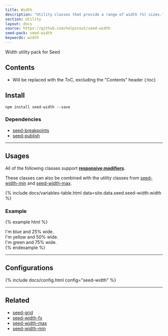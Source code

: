 ```yaml
---
title: Width
description: "Utility classes that provide a range of width (%) sizes."
section: Utility
layout: docs
source: https://github.com/helpscout/seed-width
seed-pack: seed-width
keywords: width
---
```


Width utility pack for Seed

## Contents

* Will be replaced with the ToC, excluding the "Contents" header
{:toc}

## Install

```
npm install seed-width --save
```


### Dependencies

* [seed-breakpoints](/seed/packs/seed-breakpoints)
* [seed-publish](/seed/packs/seed-publish)



---


## Usages

All of the following classes support **[responsive modifiers](/seed/packs/seed-breakpoints/#responsive-modifiers)**.

These classes can also be combined with the utility classes from [seed-width-min](/seed/packs/seed-width-min) and [seed-width-max](/seed/packs/seed-width-max).


{% include docs/variables-table.html data=site.data.seed.seed-width.width %}


### Example

{% example html %}
<div class="u-width-3 t-bg-blue-200">
  I'm blue and 25% wide.
</div>
<div class="u-width-6 t-bg-yellow-200">
  I'm yellow and 50% wide.
</div>
<div class="u-width-9 t-bg-green-200">
  I'm green and 75% wide.
</div>
{% endexample %}



---



## Configurations

{% include docs/config.html config="seed-width" %}



---



## Related

* [seed-grid](/seed/packs/seed-grid)
* [seed-width-fx](/seed/packs/seed-width-fx)
* [seed-width-max](/seed/packs/seed-width-max)
* [seed-width-min](/seed/packs/seed-width-min)
